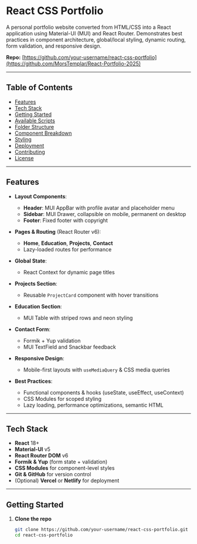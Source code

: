 # React CSS Portfolio

A personal portfolio website converted from HTML/CSS into a React application using Material-UI (MUI) and React Router. Demonstrates best practices in component architecture, global/local styling, dynamic routing, form validation, and responsive design.


**Repo:** [https://github.com/your-username/react-css-portfolio](https://github.com/MorsTemplar/React-Portfolio-2025)

---

## Table of Contents

- [Features](#features)  
- [Tech Stack](#tech-stack)  
- [Getting Started](#getting-started)  
- [Available Scripts](#available-scripts)  
- [Folder Structure](#folder-structure)  
- [Component Breakdown](#component-breakdown)  
- [Styling](#styling)  
- [Deployment](#deployment)  
- [Contributing](#contributing)  
- [License](#license)  

---

## Features

- **Layout Components**:  
  - **Header**: MUI AppBar with profile avatar and placeholder menu  
  - **Sidebar**: MUI Drawer, collapsible on mobile, permanent on desktop  
  - **Footer**: Fixed footer with copyright  

- **Pages & Routing** (React Router v6):  
  - **Home**, **Education**, **Projects**, **Contact**  
  - Lazy-loaded routes for performance  

- **Global State**:  
  - React Context for dynamic page titles  

- **Projects Section**:  
  - Reusable `ProjectCard` component with hover transitions  

- **Education Section**:  
  - MUI Table with striped rows and neon styling  

- **Contact Form**:  
  - Formik + Yup validation  
  - MUI TextField and Snackbar feedback  

- **Responsive Design**:  
  - Mobile-first layouts with `useMediaQuery` & CSS media queries  

- **Best Practices**:  
  - Functional components & hooks (useState, useEffect, useContext)  
  - CSS Modules for scoped styling  
  - Lazy loading, performance optimizations, semantic HTML  

---

## Tech Stack

- **React** 18+  
- **Material-UI** v5  
- **React Router DOM** v6  
- **Formik & Yup** (form state + validation)  
- **CSS Modules** for component-level styles  
- **Git & GitHub** for version control  
- (Optional) **Vercel** or **Netlify** for deployment  

---

## Getting Started

1. **Clone the repo**  
   ```bash
   git clone https://github.com/your-username/react-css-portfolio.git
   cd react-css-portfolio

